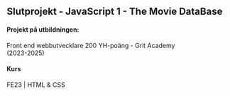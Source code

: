 ## Slutprojekt - JavaScript 1 - The Movie DataBase

#### Projekt på utbildningen:
Front end webbutvecklare 200 YH-poäng - Grit Academy  
(2023-2025)

#### Kurs
FE23 | HTML & CSS

